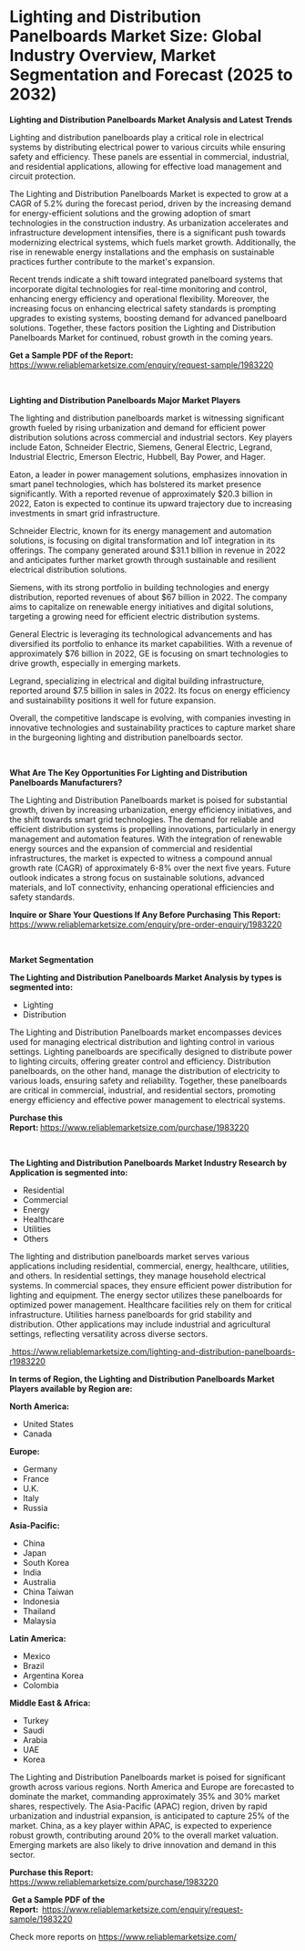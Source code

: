 <p><h1>Lighting and Distribution Panelboards Market Size: Global Industry Overview, Market Segmentation and Forecast (2025 to 2032)</h1></p><p><strong>Lighting and Distribution Panelboards Market Analysis and Latest Trends</strong></p>
<p><p>Lighting and distribution panelboards play a critical role in electrical systems by distributing electrical power to various circuits while ensuring safety and efficiency. These panels are essential in commercial, industrial, and residential applications, allowing for effective load management and circuit protection.</p><p>The Lighting and Distribution Panelboards Market is expected to grow at a CAGR of 5.2% during the forecast period, driven by the increasing demand for energy-efficient solutions and the growing adoption of smart technologies in the construction industry. As urbanization accelerates and infrastructure development intensifies, there is a significant push towards modernizing electrical systems, which fuels market growth. Additionally, the rise in renewable energy installations and the emphasis on sustainable practices further contribute to the market's expansion.</p><p>Recent trends indicate a shift toward integrated panelboard systems that incorporate digital technologies for real-time monitoring and control, enhancing energy efficiency and operational flexibility. Moreover, the increasing focus on enhancing electrical safety standards is prompting upgrades to existing systems, boosting demand for advanced panelboard solutions. Together, these factors position the Lighting and Distribution Panelboards Market for continued, robust growth in the coming years.</p></p>
<p><strong>Get a Sample PDF of the Report:&nbsp;</strong> <a href="https://www.reliablemarketsize.com/enquiry/request-sample/1983220?utm_campaign=1991&utm_medium=2&utm_source=Github&utm_content=ia&utm_term=13022025&utm_id=lighting-and-distribution-panelboards">https://www.reliablemarketsize.com/enquiry/request-sample/1983220</a></p>
<p>&nbsp;</p>
<p><strong>Lighting and Distribution Panelboards Major Market Players</strong></p>
<p><p>The lighting and distribution panelboards market is witnessing significant growth fueled by rising urbanization and demand for efficient power distribution solutions across commercial and industrial sectors. Key players include Eaton, Schneider Electric, Siemens, General Electric, Legrand, Industrial Electric, Emerson Electric, Hubbell, Bay Power, and Hager.</p><p>Eaton, a leader in power management solutions, emphasizes innovation in smart panel technologies, which has bolstered its market presence significantly. With a reported revenue of approximately $20.3 billion in 2022, Eaton is expected to continue its upward trajectory due to increasing investments in smart grid infrastructure.</p><p>Schneider Electric, known for its energy management and automation solutions, is focusing on digital transformation and IoT integration in its offerings. The company generated around $31.1 billion in revenue in 2022 and anticipates further market growth through sustainable and resilient electrical distribution solutions.</p><p>Siemens, with its strong portfolio in building technologies and energy distribution, reported revenues of about $67 billion in 2022. The company aims to capitalize on renewable energy initiatives and digital solutions, targeting a growing need for efficient electric distribution systems.</p><p>General Electric is leveraging its technological advancements and has diversified its portfolio to enhance its market capabilities. With a revenue of approximately $76 billion in 2022, GE is focusing on smart technologies to drive growth, especially in emerging markets.</p><p>Legrand, specializing in electrical and digital building infrastructure, reported around $7.5 billion in sales in 2022. Its focus on energy efficiency and sustainability positions it well for future expansion.</p><p>Overall, the competitive landscape is evolving, with companies investing in innovative technologies and sustainability practices to capture market share in the burgeoning lighting and distribution panelboards sector.</p></p>
<p>&nbsp;</p>
<p><strong>What Are The Key Opportunities For Lighting and Distribution Panelboards Manufacturers?</strong></p>
<p><p>The Lighting and Distribution Panelboards market is poised for substantial growth, driven by increasing urbanization, energy efficiency initiatives, and the shift towards smart grid technologies. The demand for reliable and efficient distribution systems is propelling innovations, particularly in energy management and automation features. With the integration of renewable energy sources and the expansion of commercial and residential infrastructures, the market is expected to witness a compound annual growth rate (CAGR) of approximately 6-8% over the next five years. Future outlook indicates a strong focus on sustainable solutions, advanced materials, and IoT connectivity, enhancing operational efficiencies and safety standards.</p></p>
<p><strong>Inquire or Share Your Questions If Any Before Purchasing This Report:</strong> <a href="https://www.reliablemarketsize.com/enquiry/pre-order-enquiry/1983220?utm_campaign=1991&utm_medium=2&utm_source=Github&utm_content=ia&utm_term=13022025&utm_id=lighting-and-distribution-panelboards">https://www.reliablemarketsize.com/enquiry/pre-order-enquiry/1983220</a></p>
<p>&nbsp;</p>
<p><strong>Market Segmentation</strong></p>
<p><strong>The Lighting and Distribution Panelboards Market Analysis by types is segmented into:</strong></p>
<p><ul><li>Lighting</li><li>Distribution</li></ul></p>
<p><p>The Lighting and Distribution Panelboards market encompasses devices used for managing electrical distribution and lighting control in various settings. Lighting panelboards are specifically designed to distribute power to lighting circuits, offering greater control and efficiency. Distribution panelboards, on the other hand, manage the distribution of electricity to various loads, ensuring safety and reliability. Together, these panelboards are critical in commercial, industrial, and residential sectors, promoting energy efficiency and effective power management to electrical systems.</p></p>
<p><strong>Purchase this Report:&nbsp;</strong><a href="https://www.reliablemarketsize.com/purchase/1983220?utm_campaign=1991&utm_medium=2&utm_source=Github&utm_content=ia&utm_term=13022025&utm_id=lighting-and-distribution-panelboards">https://www.reliablemarketsize.com/purchase/1983220</a></p>
<p>&nbsp;</p>
<p><strong>The Lighting and Distribution Panelboards Market Industry Research by Application is segmented into:</strong></p>
<p><ul><li>Residential</li><li>Commercial</li><li>Energy</li><li>Healthcare</li><li>Utilities</li><li>Others</li></ul></p>
<p><p>The lighting and distribution panelboards market serves various applications including residential, commercial, energy, healthcare, utilities, and others. In residential settings, they manage household electrical systems. In commercial spaces, they ensure efficient power distribution for lighting and equipment. The energy sector utilizes these panelboards for optimized power management. Healthcare facilities rely on them for critical infrastructure. Utilities harness panelboards for grid stability and distribution. Other applications may include industrial and agricultural settings, reflecting versatility across diverse sectors.</p></p>
<p><a href="https://www.reliablemarketsize.com/lighting-and-distribution-panelboards-r1983220?utm_campaign=1991&utm_medium=2&utm_source=Github&utm_content=ia&utm_term=13022025&utm_id=lighting-and-distribution-panelboards">&nbsp;https://www.reliablemarketsize.com/lighting-and-distribution-panelboards-r1983220</a></p>
<p><strong>In terms of Region, the Lighting and Distribution Panelboards Market Players available by Region are:</strong></p>
<p>
    <p> <strong> North America: </strong>
        <ul>
            <li>United States</li>
            <li>Canada</li>
        </ul>
        </p> 
    <p> <strong> Europe: </strong>
        <ul>
            <li>Germany</li>
            <li>France</li>
            <li>U.K.</li>
            <li>Italy</li>
            <li>Russia</li>
        </ul>
        </p> 
    <p> <strong> Asia-Pacific: </strong>
        <ul>
            <li>China</li>
            <li>Japan</li>
            <li>South Korea</li>
            <li>India</li>
            <li>Australia</li>
            <li>China Taiwan</li>
            <li>Indonesia</li>
            <li>Thailand</li>
            <li>Malaysia</li>
        </ul>
        </p> 
    <p> <strong> Latin America: </strong>
        <ul>
            <li>Mexico</li>
            <li>Brazil</li>
            <li>Argentina Korea</li>
            <li>Colombia</li>
        </ul>
        </p> 
    <p> <strong> Middle East & Africa: </strong>
        <ul>
            <li>Turkey</li>
            <li>Saudi</li>
            <li>Arabia</li>
            <li>UAE</li>
            <li>Korea</li>
        </ul>
    </p>
    </p>
<p><p>The Lighting and Distribution Panelboards market is poised for significant growth across various regions. North America and Europe are forecasted to dominate the market, commanding approximately 35% and 30% market shares, respectively. The Asia-Pacific (APAC) region, driven by rapid urbanization and industrial expansion, is anticipated to capture 25% of the market. China, as a key player within APAC, is expected to experience robust growth, contributing around 20% to the overall market valuation. Emerging markets are also likely to drive innovation and demand in this sector.</p></p>
<p><strong>Purchase this Report: </strong><a href="https://www.reliablemarketsize.com/purchase/1983220?utm_campaign=1991&utm_medium=2&utm_source=Github&utm_content=ia&utm_term=13022025&utm_id=lighting-and-distribution-panelboards">https://www.reliablemarketsize.com/purchase/1983220</a></p>
<p>&nbsp;<strong>Get a Sample PDF of the Report:&nbsp;&nbsp;</strong><a href="https://www.reliablemarketsize.com/enquiry/request-sample/1983220?utm_campaign=1991&utm_medium=2&utm_source=Github&utm_content=ia&utm_term=13022025&utm_id=lighting-and-distribution-panelboards">https://www.reliablemarketsize.com/enquiry/request-sample/1983220</a></p>
<p><strong></strong></p>
<p>Check more reports on <a href="https://www.reliablemarketsize.com/?utm_campaign=1991&utm_medium=2&utm_source=Github&utm_content=ia&utm_term=13022025&utm_id=lighting-and-distribution-panelboards">https://www.reliablemarketsize.com/</a></p>